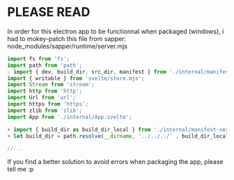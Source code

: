 # PLEASE READ

In order for this electron app to be functionnal when packaged (windows), i had to mokey-patch this file from sapper:
node_modules/sapper/runtime/server.mjs

```js
import fs from 'fs';
import path from 'path';
- import { dev, build_dir, src_dir, manifest } from './internal/manifest-server';
import { writable } from 'svelte/store.mjs';
import Stream from 'stream';
import http from 'http';
import Url from 'url';
import https from 'https';
import zlib from 'zlib';
import App from './internal/App.svelte';

+ import { build_dir as build_dir_local } from './internal/manifest-server';
+ let build_dir = path.resolve(__dirname, '../../../' , build_dir_local);

//...
```

If you find a better solution to avoid errors when packaging the app, please tell me :p